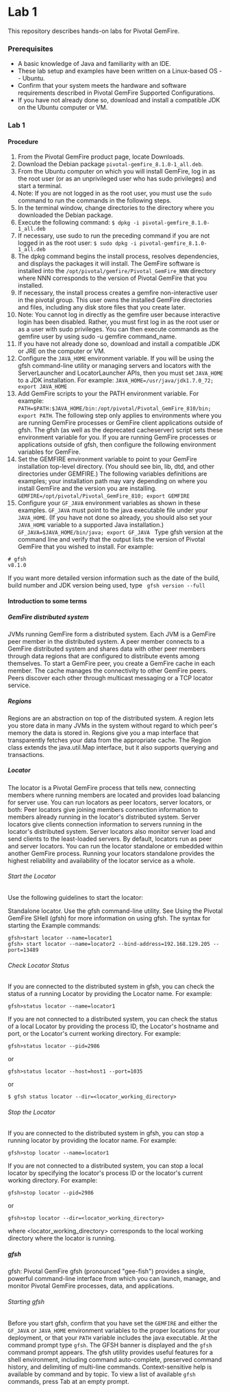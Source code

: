 # Lab 1

This repository describes hands-on labs for Pivotal GemFire.

### Prerequisites
* A basic knowledge of Java and familiarity with an IDE.
* These lab setup and examples have been written on a Linux-based OS -- Ubuntu.
* Confirm that your system meets the hardware and software requirements described in Pivotal GemFire Supported Configurations.
* If you have not already done so, download and install a compatible JDK on the Ubuntu computer or VM.

### Lab 1
#### Procedure
1. From the Pivotal GemFire product page, locate Downloads.
2. Download the Debian package ``` pivotal-gemfire_8.1.0-1_all.deb ```.
3. From the Ubuntu computer on which you will install GemFire, log in as the root user (or as an unprivileged user who has sudo privileges) and start a terminal.
4. Note: If you are not logged in as the root user, you must use the ``` sudo ``` command to run the commands in the following steps.
5. In the terminal window, change directories to the directory where you downloaded the Debian package.
6. Execute the following command:
``` $ dpkg -i pivotal-gemfire_8.1.0-1_all.deb ```
7. If necessary, use sudo to run the preceding command if you are not logged in as the root user:
 ``` $ sudo dpkg -i pivotal-gemfire_8.1.0-1_all.deb ```
8. The dpkg command begins the install process, resolves dependencies, and displays the packages it will install. The GemFire software is installed into the ``` /opt/pivotal/gemfire/Pivotal_GemFire_NNN ``` directory where NNN corresponds to the version of Pivotal GemFire that you installed.
9. If necessary, the install process creates a gemfire non-interactive user in the pivotal group. This user owns the installed GemFire directories and files, including any disk store files that you create later.
10. Note: You cannot log in directly as the gemfire user because interactive login has been disabled. Rather, you must first log in as the root user or as a user with sudo privileges. You can then execute commands as the gemfire user by using sudo -u gemfire command_name.
11. If you have not already done so, download and install a compatible JDK or JRE on the computer or VM.
12. Configure the ``` JAVA_HOME ``` environment variable. If you will be using the gfsh command-line utility or managing servers and locators with the ServerLauncher and LocatorLauncher APIs, then you must set ``` JAVA_HOME ``` to a JDK installation. For example: ``` JAVA_HOME=/usr/java/jdk1.7.0_72; export JAVA_HOME ```
13. Add GemFire scripts to your the PATH environment variable. For example: ``` PATH=$PATH:$JAVA_HOME/bin:/opt/pivotal/Pivotal_GemFire_810/bin; export PATH ```. The following step only applies to environments where you are running GemFire processes or GemFire client applications outside of gfsh. The gfsh (as well as the deprecated cacheserver) script sets these environment variable for you. If you are running GemFire processes or applications outside of gfsh, then configure the following environment variables for GemFire.
14. Set the GEMFIRE environment variable to point to your GemFire installation top-level directory. (You should see bin, lib, dtd, and other directories under GEMFIRE.) The following variables definitions are examples; your installation path may vary depending on where you install GemFire and the version you are installing. ``` GEMFIRE=/opt/pivotal/Pivotal_GemFire_810; export GEMFIRE ```
15. Configure your ``` GF_JAVA ``` environment variables as shown in these examples. ``` GF_JAVA ``` must point to the java executable file under your ``` JAVA_HOME ```. (If you have not done so already, you should also set your ``` JAVA_HOME ``` variable to a supported Java installation.) ``` GF_JAVA=$JAVA_HOME/bin/java; export GF_JAVA  ```
Type gfsh version at the command line and verify that the output lists the version of Pivotal GemFire that you wished to install. For example: 
``` 
# gfsh
v8.1.0 
```
If you want more detailed version information such as the date of the build, build number and JDK version being used, type ``` gfsh version --full```


#### Introduction to some terms
##### GemFire distributed system
JVMs running GemFire form a distributed system. Each JVM is a GemFire peer member in the distributed system. A peer member connects to a GemFire distributed system and shares data with other peer members through data regions that are configured to
distribute events among themselves.
To start a GemFire peer, you create a GemFire cache in each member. The cache manages the connectivity to other GemFire peers. Peers discover each other through multicast messaging or a TCP locator service.

##### Regions
Regions are an abstraction on top of the distributed system. A region lets you store data in many JVMs in the system without regard to which peer's memory the data is stored in. Regions give you a map interface that transparently fetches your data from the appropriate cache. The Region class extends the java.util.Map interface, but it also supports querying and transactions.

##### Locator
The locator is a Pivotal GemFire process that tells new, connecting members where running members are located and provides load balancing for server use.
You can run locators as peer locators, server locators, or both:
Peer locators give joining members connection information to members already running in the locator's distributed system.
Server locators give clients connection information to servers running in the locator's distributed system. Server locators also monitor server load and send clients to the least-loaded servers.
By default, locators run as peer and server locators.
You can run the locator standalone or embedded within another GemFire process. Running your locators standalone provides the highest reliability and availability of the locator service as a whole.

###### Start the Locator
Use the following guidelines to start the locator:

Standalone locator.
Use the gfsh command-line utility. See Using the Pivotal GemFire SHell (gfsh) for more information on using gfsh. The syntax for starting the
Example commands:
```
gfsh>start locator --name=locator1
gfsh> start locator --name=locator2 --bind-address=192.168.129.205 --port=13489
```
###### Check Locator Status
If you are connected to the distributed system in gfsh, you can check the status of a running Locator by providing the Locator name. For example:
``` 
gfsh>status locator --name=locator1 
```

If you are not connected to a distributed system, you can check the status of a local Locator by providing the process ID, the Locator's hostname and port, or the Locator's current working directory. For example:
``` 
gfsh>status locator --pid=2986 
```
or
``` 
gfsh>status locator --host=host1 --port=1035 
```
or
``` 
$ gfsh status locator --dir=<locator_working_directory> 
```
###### Stop the Locator
If you are connected to the distributed system in gfsh, you can stop a running locator by providing the locator name. For example:
``` 
gfsh>stop locator --name=locator1 
```
If you are not connected to a distributed system, you can stop a local locator by specifying the locator's process ID or the locator's current working directory. For example:
``` 
gfsh>stop locator --pid=2986 
```
or
``` 
gfsh>stop locator --dir=<locator_working_directory> 
```
where <locator_working_directory> corresponds to the local working directory where the locator is running.

##### gfsh
gfsh: Pivotal GemFire gfsh (pronounced "gee-fish") provides a single, powerful command-line interface from which you can launch, manage, and monitor Pivotal GemFire processes, data, and applications.
###### Starting gfsh
Before you start gfsh, confirm that you have set the ``` GEMFIRE ``` and either the ``` GF_JAVA ``` or ``` JAVA_HOME ``` environment variables to the proper locations for your deployment, or that your ``` PATH ``` variable includes the java executable.
At the command prompt type ``` gfsh ```. The GFSH banner is displayed and the ``` gfsh ``` command prompt appears.
The gfsh utility provides useful features for a shell environment, including command auto-complete, preserved command history, and delimiting of multi-line commands. Context-sensitive help is available by command and by topic.
To view a list of available ``` gfsh ``` commands, press Tab at an empty prompt.
